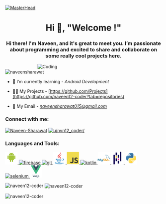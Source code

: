 [![MasterHead](https://d33kc2wwsvguti.cloudfront.net/k1ofuo%2Fpreview%2F59945748%2Fmain_large.gif?response-content-disposition=inline%3Bfilename%3D%22main_large.gif%22%3B&response-content-type=image%2Fgif&Expires=1723141699&Signature=AmE6cLD~ezRuJkuo33dfvG8VYtaAi4mwiryr75iuFWAqeXw0iWdOKU8M-7Ju7-wMoTKPvSZiWhre5oIoW2Td7pScjgHwbdpyC~VoBCS2szAZQRxgFNkqpTIzyXHybxxi1vSgSilcx7isXeYypjBk4nlCVZS3BMc2aanN3mPhA-o3ryZHa~Bn7X6W96XF66L1ChMXx9R31aKirRpRA6QU84aokc-FkQ32LvQyPyKnCr5w0JOcCg64CmFG85pP4miH7OU~GFShWmHiwB~P7j0UsHsglTG7ViE1pORQwq5Zgr2anrS9vZlUTRirWpusJ4HXiFOkFqvUC5s5346-gdM75w__&Key-Pair-Id=APKAJT5WQLLEOADKLHBQ)](https://rishavchanda.io)
<h1 align="center">Hi 👋, "Welcome !"</h1>
<h3 align="center">Hi there! I'm Naveen, and it's great to meet you. I’m passionate about programming and excited to share and collaborate on some really cool projects here. </h3>
<img align="right" alt="Coding" width="400" src="https://cdn.dribbble.com/users/5690231/screenshots/16191500/media/4fbd0ec22f13a3521bb37cc5fe8b1cb3.gif">

<p align="left"> <img src="https://komarev.com/ghpvc/?username=naveen12-coder&label=Profile%20views&color=0e75b6&style=flat" alt="naveensharawat" /> </p>

- 📗 I’m currently learning - *Android Development*

- 👨‍💻 My Projects - [https://github.com/Projects](https://github.com/naveen12-coder?tab=repositories)

- 📧 My Email - *naveensharawat015@gmail.com*

  

<h3 align="left">Connect with me:</h3>
<p align="left">
<a href="https://www.linkedin.com/in/naveen-sharawat-1316b5318/" target="blank"><img align="center" src="https://raw.githubusercontent.com/rahuldkjain/github-profile-readme-generator/master/src/images/icons/Social/linked-in-alt.svg" alt="Naveen-Sharawat" height="30" width="40" /></a>
<a href="https://leetcode.com/u/nvn12_coder/" target="blank"><img align="center" src="https://raw.githubusercontent.com/rahuldkjain/github-profile-readme-generator/master/src/images/icons/Social/leet-code.svg" alt="u/nvn12_coder/" height="30" width="40" /></a>
</p>

<h3 align="left">Languages and Tools:</h3>
<p align="left"> <a href="https://developer.android.com" target="_blank" rel="noreferrer"> <img src="https://raw.githubusercontent.com/devicons/devicon/master/icons/android/android-original-wordmark.svg" alt="android" width="40" height="40"/> </a> <a href="https://firebase.google.com/" target="_blank" rel="noreferrer"> <img src="https://www.vectorlogo.zone/logos/firebase/firebase-icon.svg" alt="firebase" width="40" height="40"/> </a> <a href="https://git-scm.com/" target="_blank" rel="noreferrer"> <img src="https://www.vectorlogo.zone/logos/git-scm/git-scm-icon.svg" alt="git" width="40" height="40"/> </a> <a href="https://www.java.com" target="_blank" rel="noreferrer"> <img src="https://raw.githubusercontent.com/devicons/devicon/master/icons/java/java-original.svg" alt="java" width="40" height="40"/> </a> <a href="https://developer.mozilla.org/en-US/docs/Web/JavaScript" target="_blank" rel="noreferrer"> <img src="https://raw.githubusercontent.com/devicons/devicon/master/icons/javascript/javascript-original.svg" alt="javascript" width="40" height="40"/> </a> <a href="https://kotlinlang.org" target="_blank" rel="noreferrer"> <img src="https://www.vectorlogo.zone/logos/kotlinlang/kotlinlang-icon.svg" alt="kotlin" width="40" height="40"/> </a> <a href="https://www.mysql.com/" target="_blank" rel="noreferrer"> <img src="https://raw.githubusercontent.com/devicons/devicon/master/icons/mysql/mysql-original-wordmark.svg" alt="mysql" width="40" height="40"/> </a> <a href="https://pandas.pydata.org/" target="_blank" rel="noreferrer"> <img src="https://raw.githubusercontent.com/devicons/devicon/2ae2a900d2f041da66e950e4d48052658d850630/icons/pandas/pandas-original.svg" alt="pandas" width="40" height="40"/> </a> <a href="https://www.python.org" target="_blank" rel="noreferrer"> <img src="https://raw.githubusercontent.com/devicons/devicon/master/icons/python/python-original.svg" alt="python" width="40" height="40"/> </a> <a href="https://www.selenium.dev" target="_blank" rel="noreferrer"> <img src="https://raw.githubusercontent.com/detain/svg-logos/780f25886640cef088af994181646db2f6b1a3f8/svg/selenium-logo.svg" alt="selenium" width="40" height="40"/> </a> <a href="https://vuejs.org/" target="_blank" rel="noreferrer"> <img src="https://raw.githubusercontent.com/devicons/devicon/master/icons/vuejs/vuejs-original-wordmark.svg" alt="vuejs" width="40" height="40"/> </a> </p>

<p><img align="left" src="https://github-readme-stats.vercel.app/api/top-langs?username=naveen12-coder&show_icons=true&locale=en&layout=compact" alt="naveen12-coder" /></p>

<p>&nbsp;<img align="center" src="https://github-readme-stats.vercel.app/api?username=naveen12-coder&show_icons=true&locale=en" alt="naveen12-coder" /></p>

<p><img align="center" src="https://github-readme-streak-stats.herokuapp.com/?user=naveen12-coder&" alt="naveen12-coder" /></p>
